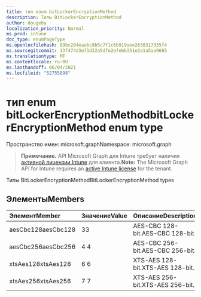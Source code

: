 ```yaml
---
title: тип enum bitLockerEncryptionMethod
description: Типы BitLockerEncryptionMethod
author: dougeby
localization_priority: Normal
ms.prod: intune
doc_type: enumPageType
ms.openlocfilehash: 89bc204eaabc8b5c7f1c6b919aee2638317955f4
ms.sourcegitcommit: 13f474d3e71d32a5dfe2efebb351e3a1a5aa9685
ms.translationtype: MT
ms.contentlocale: ru-RU
ms.lasthandoff: 06/04/2021
ms.locfileid: "52755898"
---
```

# <a name="bitlockerencryptionmethod-enum-type"></a><span data-ttu-id="adfc9-103">тип enum bitLockerEncryptionMethod</span><span class="sxs-lookup"><span data-stu-id="adfc9-103">bitLockerEncryptionMethod enum type</span></span>

<span data-ttu-id="adfc9-104">Пространство имен: microsoft.graph</span><span class="sxs-lookup"><span data-stu-id="adfc9-104">Namespace: microsoft.graph</span></span>

> <span data-ttu-id="adfc9-105">**Примечание.** API Microsoft Graph для Intune требует наличия [активной лицензии Intune](https://go.microsoft.com/fwlink/?linkid=839381) для клиента.</span><span class="sxs-lookup"><span data-stu-id="adfc9-105">**Note:** The Microsoft Graph API for Intune requires an [active Intune license](https://go.microsoft.com/fwlink/?linkid=839381) for the tenant.</span></span>

<span data-ttu-id="adfc9-106">Типы BitLockerEncryptionMethod</span><span class="sxs-lookup"><span data-stu-id="adfc9-106">BitLockerEncryptionMethod types</span></span>

## <a name="members"></a><span data-ttu-id="adfc9-107">Элементы</span><span class="sxs-lookup"><span data-stu-id="adfc9-107">Members</span></span>
|<span data-ttu-id="adfc9-108">Элемент</span><span class="sxs-lookup"><span data-stu-id="adfc9-108">Member</span></span>|<span data-ttu-id="adfc9-109">Значение</span><span class="sxs-lookup"><span data-stu-id="adfc9-109">Value</span></span>|<span data-ttu-id="adfc9-110">Описание</span><span class="sxs-lookup"><span data-stu-id="adfc9-110">Description</span></span>|
|:---|:---|:---|
|<span data-ttu-id="adfc9-111">aesCbc128</span><span class="sxs-lookup"><span data-stu-id="adfc9-111">aesCbc128</span></span>|<span data-ttu-id="adfc9-112">3</span><span class="sxs-lookup"><span data-stu-id="adfc9-112">3</span></span>|<span data-ttu-id="adfc9-113">AES-CBC 128-bit.</span><span class="sxs-lookup"><span data-stu-id="adfc9-113">AES-CBC 128-bit.</span></span>|
|<span data-ttu-id="adfc9-114">aesCbc256</span><span class="sxs-lookup"><span data-stu-id="adfc9-114">aesCbc256</span></span>|<span data-ttu-id="adfc9-115">4 </span><span class="sxs-lookup"><span data-stu-id="adfc9-115">4</span></span>|<span data-ttu-id="adfc9-116">AES-CBC 256-bit.</span><span class="sxs-lookup"><span data-stu-id="adfc9-116">AES-CBC 256-bit.</span></span>|
|<span data-ttu-id="adfc9-117">xtsAes128</span><span class="sxs-lookup"><span data-stu-id="adfc9-117">xtsAes128</span></span>|<span data-ttu-id="adfc9-118">6 </span><span class="sxs-lookup"><span data-stu-id="adfc9-118">6</span></span>|<span data-ttu-id="adfc9-119">XTS-AES 128-bit.</span><span class="sxs-lookup"><span data-stu-id="adfc9-119">XTS-AES 128-bit.</span></span>|
|<span data-ttu-id="adfc9-120">xtsAes256</span><span class="sxs-lookup"><span data-stu-id="adfc9-120">xtsAes256</span></span>|<span data-ttu-id="adfc9-121">7 </span><span class="sxs-lookup"><span data-stu-id="adfc9-121">7</span></span>|<span data-ttu-id="adfc9-122">XTS-AES 256-bit.</span><span class="sxs-lookup"><span data-stu-id="adfc9-122">XTS-AES 256-bit.</span></span>|




